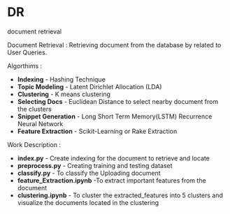 # DR
document retrieval

Document Retrieval : Retrieving document from the database by related to User Queries. 

Algorthims :

- **Indexing** - Hashing Technique 
- **Topic Modeling** - Latent Dirichlet Allocation (LDA)
- **Clustering** - K means clustering
- **Selecting Docs** - Euclidean Distance to select nearby document from the clusters
- **Snippet Generation** - Long Short Term Memory(LSTM) Recurrence Neural Network
- **Feature Extraction** - Scikit-Learning or Rake Extraction

Work Description :

- **index.py** - Create indexing for the document to retrieve and locate
- **preprocess.py** - Creating training and testing dataset
- **classify.py** - To classify the Uploading document
- **feature_Extraction.ipynb** -To extract important features from the document
- **clustering.ipynb** - To cluster the extracted_features into 5 clusters and visualize the documents located in the clustering
